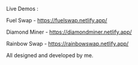Live Demos :

Fuel Swap  -  https://fuelswap.netlify.app/

Diamond Miner - https://diamondminer.netlify.app/

Rainbow Swap - https://rainbowswap.netlify.app/

All designed and developed by me.


